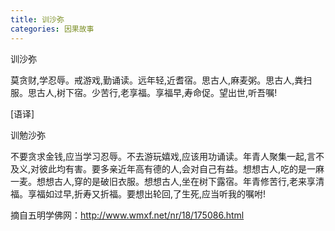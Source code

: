 ```yaml
---
title: 训沙弥
categories: 因果故事
---
```



训沙弥

莫贪财,学忍辱。戒游戏,勤诵读。远年轻,近耆宿。思古人,麻麦粥。思古人,粪扫服。思古人,树下宿。少苦行,老享福。享福早,寿命促。望出世,听吾嘱!

[语译]

训勉沙弥

不要贪求金钱,应当学习忍辱。不去游玩嬉戏,应该用功诵读。年青人聚集一起,言不及义,对彼此均有害。要多亲近年高有德的人,会对自己有益。想想古人,吃的是一麻一麦。想想古人,穿的是破旧衣服。想想古人,坐在树下露宿。年青修苦行,老来享清福。享福如过早,折寿又折福。要想出轮回,了生死,应当听我的嘱咐!

摘自五明学佛网：http://www.wmxf.net/nr/18/175086.html